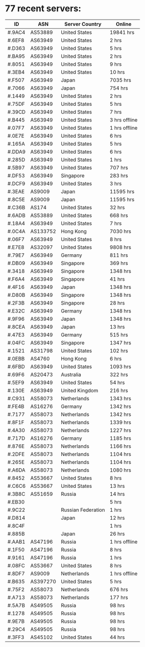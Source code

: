 # 77 recent servers:

| ID | ASN | Server Country | Online |
| ------ | ------ | ------ | ------ |
| #.9AC4 | AS53889 | United States | 19841 hrs |
| #.6EF8 | AS63949 | United States | 2 hrs |
| #.D363 | AS63949 | United States | 5 hrs |
| #.BA95 | AS63949 | United States | 2 hrs |
| #.8051 | AS63949 | United States | 9 hrs |
| #.3EB4 | AS63949 | United States | 10 hrs |
| #.F507 | AS63949 | Japan | 7035 hrs |
| #.7066 | AS63949 | Japan | 754 hrs |
| #.1449 | AS63949 | United States | 2 hrs |
| #.75DF | AS63949 | United States | 5 hrs |
| #.39CD | AS63949 | United States | 7 hrs |
| #.B445 | AS63949 | United States | 3 hrs offline |
| #.07F7 | AS63949 | United States | 1 hrs offline |
| #.0E7E | AS63949 | United States | 6 hrs |
| #.165A | AS63949 | United States | 5 hrs |
| #.DDA9 | AS63949 | United States | 6 hrs |
| #.285D | AS63949 | United States | 1 hrs |
| #.5B97 | AS63949 | United States | 707 hrs |
| #.DF53 | AS63949 | Singapore | 283 hrs |
| #.DCF9 | AS63949 | United States | 3 hrs |
| #.3EAE | AS9009 | Japan | 11595 hrs |
| #.8C5E | AS9009 | Japan | 11595 hrs |
| #.C36B | AS174 | United States | 32 hrs |
| #.6ADB | AS53889 | United States | 668 hrs |
| #.18A4 | AS63949 | United States | 7 hrs |
| #.0C4A | AS133752 | Hong Kong | 7030 hrs |
| #.06F7 | AS63949 | United States | 8 hrs |
| #.E7E8 | AS32097 | United States | 9808 hrs |
| #.79E7 | AS63949 | Germany | 811 hrs |
| #.DB09 | AS63949 | Singapore | 369 hrs |
| #.3418 | AS63949 | Singapore | 1348 hrs |
| #.F6A4 | AS63949 | Singapore | 41 hrs |
| #.4F16 | AS63949 | Japan | 1348 hrs |
| #.D80B | AS63949 | Singapore | 1348 hrs |
| #.2F3B | AS63949 | Singapore | 28 hrs |
| #.E32C | AS63949 | Germany | 1348 hrs |
| #.9F96 | AS63949 | Japan | 1348 hrs |
| #.8CEA | AS63949 | Japan | 13 hrs |
| #.47E3 | AS63949 | Germany | 515 hrs |
| #.04FC | AS63949 | Singapore | 1347 hrs |
| #.1521 | AS31798 | United States | 102 hrs |
| #.0EBB | AS4760 | Hong Kong | 6 hrs |
| #.6FBD | AS63949 | United States | 1093 hrs |
| #.69F6 | AS20473 | Australia | 322 hrs |
| #.5EF9 | AS63949 | United States | 54 hrs |
| #.130E | AS63949 | United Kingdom | 216 hrs |
| #.C931 | AS58073 | Netherlands | 1343 hrs |
| #.FE4B | AS16276 | Germany | 1342 hrs |
| #.7177 | AS58073 | Netherlands | 1342 hrs |
| #.8F1F | AS58073 | Netherlands | 1339 hrs |
| #.4A30 | AS58073 | Netherlands | 1227 hrs |
| #.717D | AS16276 | Germany | 1185 hrs |
| #.876E | AS58073 | Netherlands | 1166 hrs |
| #.2DFE | AS58073 | Netherlands | 1104 hrs |
| #.265E | AS58073 | Netherlands | 1104 hrs |
| #.A6DA | AS58073 | Netherlands | 1080 hrs |
| #.8452 | AS53667 | United States | 8 hrs |
| #.C6C6 | AS53667 | United States | 13 hrs |
| #.3B8C | AS51659 | Russia | 14 hrs |
| #.EB30 |  |  | 5 hrs |
| #.9C22 |  | Russian Federation | 1 hrs |
| #.D814 |  | Japan | 12 hrs |
| #.8C4F |  |  | 1 hrs |
| #.885B |  | Japan | 26 hrs |
| #.AAB1 | AS47196 | Russia | 1 hrs offline |
| #.1F50 | AS47196 | Russia | 8 hrs |
| #.9161 | AS47196 | Russia | 1 hrs |
| #.08FC | AS53667 | United States | 8 hrs |
| #.8DF7 | AS9009 | Netherlands | 1 hrs offline |
| #.B635 | AS397270 | United States | 5 hrs |
| #.75F2 | AS58073 | Netherlands | 676 hrs |
| #.A713 | AS58073 | Netherlands | 177 hrs |
| #.5A7B | AS49505 | Russia | 98 hrs |
| #.1278 | AS49505 | Russia | 98 hrs |
| #.9E7B | AS49505 | Russia | 98 hrs |
| #.29C4 | AS49505 | Russia | 98 hrs |
| #.3FF3 | AS45102 | United States | 44 hrs |

